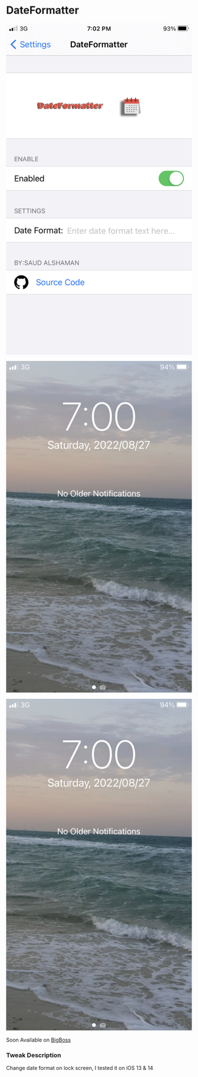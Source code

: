 # DateFormatter

![Custom date format](https://github.com/s3ud-alshaman/TweaksOpenSource/blob/main/dateformatter/IMG_0603.PNG)


![Before](https://github.com/s3ud-alshaman/TweaksOpenSource/blob/main/dateformatter/1.PNG)

![After](https://github.com/s3ud-alshaman/TweaksOpenSource/blob/main/dateformatter/1.PNG)


Soon Available on [BigBoss](http://apt.thebigboss.org/repofiles/cydia/)

### Tweak Description
Change date format on lock screen, I tested it on iOS  13 & 14 

